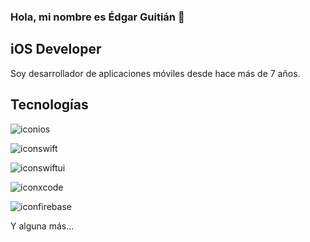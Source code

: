 ### Hola, mi nombre es Édgar Guitián 👋

## iOS Developer

Soy desarrollador de aplicaciones móviles desde hace más de 7 años.

## Tecnologías

![iconios](https://github.com/edgarguitian/edgarguitian/assets/6595032/035bf56c-285b-40e3-9543-36f07920ff3f)



![iconswift](https://github.com/edgarguitian/edgarguitian/assets/6595032/2b2f8f70-7aa9-45a5-bf37-50efc05978a6)


![iconswiftui](https://github.com/edgarguitian/edgarguitian/assets/6595032/15df8c29-10bd-465b-9e5d-c6ffb548550c)


![iconxcode](https://github.com/edgarguitian/edgarguitian/assets/6595032/fd686140-e0dd-4ea3-8c21-0ba968d4bf9e)


![iconfirebase](https://github.com/edgarguitian/edgarguitian/assets/6595032/32a47855-f1d3-4d14-80b8-c9395371fd1e)


Y alguna más...
